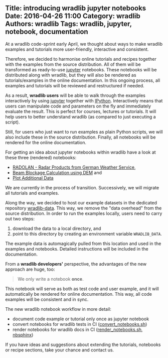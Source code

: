 Title: introducing wradlib jupyter notebooks
Date: 2016-04-26 11:00
Category: wradlib
Authors: wradlib
Tags: wradlib, jupyter, notebook, documentation
---
At a wradlib code-sprint early April, we thought about ways to make wradlib examples and tutorials more user-friendly, interactive and consistent.

Therefore, we decided to harmonise online tutorials and recipes together with the examples from the source distribution. All of them will be transformed as ready-to-use [jupyter](http://jupyter.org/) notebooks. These notebooks will be distributed along with wradlib, but they will also be rendered as tutorials/examples in the online documentation. In this ongoing process, all examples and tutorials will be reviewed and restructured if needed.

As a result, **wradlib users** will be able to walk through the examples interactively by using [jupyter](http://jupyter.org/) together with [IPython](https://ipython.org/). Interactively means that users can manipulate code and parameters on the fly and immediately evaluate the result. This is perfect for courses, lectures or tutorials. It will help users to better understand wradlib (as compared to just executing a script).

Still, for users who just want to run examples as plain Python scripts, we will also include these in the source distribution. Finally, all notebooks will be rendered for the online documentation.

For getting an idea about jupyter notebooks within wradlib have a look at these three (rendered) notebooks:

- [RADOLAN - Radar Products from German Weather Service](http://docs.wradlib.org/en/latest/notebooks/radolan.html),
- [Beam Blockage Calculation using DEM](http://docs.wradlib.org/en/latest/notebooks/beamblockage/wradlib_beamblock.html) and
- [Plot Additional Data](http://docs.wradlib.org/en/latest/notebooks/visualisation/wradlib_overlay.html)

We are currently in the process of transition. Successively, we will migrate all tutorials and examples.

Along the way, we decided to host our example datasets in the dedicated repository [wradlib-data](https://github.com/wradlib/wradlib-data). This way, we remove the "data overhead" from the source distribution. In order to run the examples locally, users need to carry out two steps:

 1. download the data to a local directory, and
 2. point to this directory by creating an environment variable `WRADLIB_DATA`.

The example data is automagically pulled from this location and used in the examples and notebooks. Detailed instructions will be included in the documentation.

From a **wradlib developers'** perspective, the advantages of the new approach are huge, too:

> We only write a notebook **once**.

This notebook will serve as both as test code and user example, and it will automatically be rendered for online documentation. This way, all code examples will be consistent and in sync.

The new wradlib notebook workflow in more detail:

- document code example or tutorial only once as jupyter notebook
- convert notebooks for wradlib tests in CI ([convert_notebooks.sh](https://github.com/wradlib/wradlib/blob/master/scripts/convert_notebooks.sh))
- render notebooks for wradlib docs in CI ([render_notebooks.sh](https://github.com/wradlib/wradlib/blob/master/scripts/render_notebooks.sh),
  [nbsphinx](https://github.com/spatialaudio/nbsphinx))

If you have ideas and suggestions about extending the tutorials, notebooks or recipe sections, take your chance and contact us.










